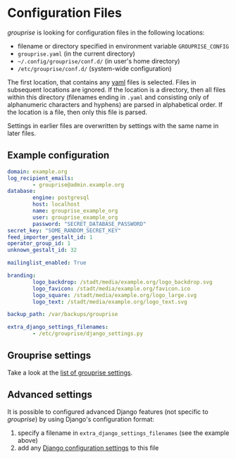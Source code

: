 # Configuration Files

*grouprise* is looking for configuration files in the following locations:

* filename or directory specified in environment variable `GROUPRISE_CONFIG`
* `grouprise.yaml` (in the current directory)
* `~/.config/grouprise/conf.d/` (in user's home directory)
* `/etc/grouprise/conf.d/` (system-wide configuration)

The first location, that contains any [yaml](https://yaml.org/) files is selected.
Files in subsequent locations are ignored.
If the location is a directory, then all files within this directory (filenames ending in `.yaml` and consisting only of alphanumeric characters and hyphens) are parsed in alphabetical order.
If the location is a file, then only this file is parsed.

Settings in earlier files are overwritten by settings with the same name in later files.

## Example configuration

```yaml
domain: example.org
log_recipient_emails:
        - grouprise@admin.example.org
database:
        engine: postgresql
        host: localhost
        name: grouprise_example_org
        user: grouprise_example_org
        password: "SECRET_DATABASE_PASSWORD"
secret_key: "SOME_RANDOM_SECRET_KEY"
feed_importer_gestalt_id: 1
operator_group_id: 1
unknown_gestalt_id: 32

mailinglist_enabled: True

branding:
        logo_backdrop: /stadt/media/example.org/logo_backdrop.svg
        logo_favicon: /stadt/media/example.org/favicon.ico
        logo_square: /stadt/media/example.org/logo_large.svg
        logo_text: /stadt/media/example.org/logo_text.svg

backup_path: /var/backups/grouprise

extra_django_settings_filenames:
        - /etc/grouprise/django_settings.py
```

## Grouprise settings

Take a look at the [list of grouprise settings](/configuration/options).


## Advanced settings

It is possible to configured advanced Django features (not specific to *grouprise*) by using Django's configuration format:

1. specify a filename in `extra_django_settings_filenames` (see the example above)
2. add any [Django configuration settings](https://docs.djangoproject.com/en/stable/ref/settings/) to this file
